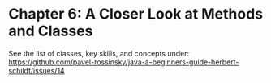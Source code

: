 # Chapter 6: A Closer Look at Methods and Classes

See the list of classes, key skills, and concepts under:\
https://github.com/pavel-rossinsky/java-a-beginners-guide-herbert-schildt/issues/14
